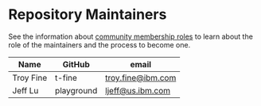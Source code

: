Repository Maintainers
======================

See the information about [community membership roles](https://wiki.lfedge.org/display/OH/Community+Membership) to learn about the role of the maintainers and the process to become one.

| Name           | GitHub          | email                    |
| -------------- | --------------- | ------------------------ |
| Troy Fine      | t-fine          | <troy.fine@ibm.com>      |
| Jeff Lu        | playground      | <ljeff@us.ibm.com>       |
